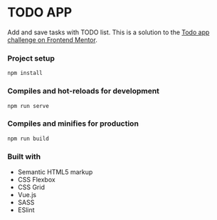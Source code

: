 # TODO APP

Add and save tasks with TODO list. This is a solution to the [Todo app challenge on Frontend Mentor](https://www.frontendmentor.io/challenges/todo-app-Su1_KokOW).

### Project setup
```
npm install
```

### Compiles and hot-reloads for development
```
npm run serve
```

### Compiles and minifies for production
```
npm run build
```

### Built with

- Semantic HTML5 markup
- CSS Flexbox
- CSS Grid
- Vue.js
- SASS
- ESlint
